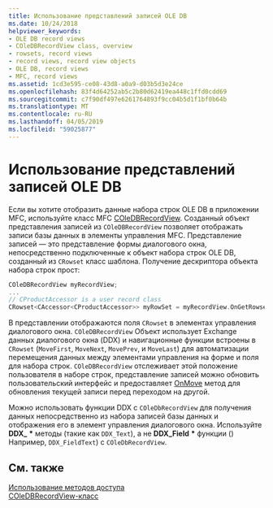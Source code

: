 ```yaml
---
title: Использование представлений записей OLE DB
ms.date: 10/24/2018
helpviewer_keywords:
- OLE DB record views
- COleDBRecordView class, overview
- rowsets, record views
- record views, record view objects
- OLE DB, record views
- MFC, record views
ms.assetid: 1cd3e595-ce08-43d8-a0a9-d03b5d3e24ce
ms.openlocfilehash: 83f4d64252ab5c2b80d62419ea448c1ffd0cdd69
ms.sourcegitcommit: c7f90df497e6261764893f9cc04b5d1f1bf0b64b
ms.translationtype: MT
ms.contentlocale: ru-RU
ms.lasthandoff: 04/05/2019
ms.locfileid: "59025877"
---
```

# <a name="using-ole-db-record-views"></a>Использование представлений записей OLE DB

Если вы хотите отобразить данные набора строк OLE DB в приложении MFC, используйте класс MFC [COleDBRecordView](../../mfc/reference/coledbrecordview-class.md). Созданный объект представления записей из `COleDBRecordView` позволяет отображать записи базы данных в элементы управления MFC. Представление записей — это представление формы диалогового окна, непосредственно подключенные к объект набора строк OLE DB, созданный из `CRowset` класс шаблона. Получение дескриптора объекта набора строк прост:

```cpp
COleDBRecordView myRecordView;
...
// CProductAccessor is a user record class
CRowset<CAccessor<CProductAccessor>> myRowSet = myRecordView.OnGetRowset();
```

В представлении отображаются поля `CRowset` в элементах управления диалогового окна. `COleDBRecordView` Объект использует Exchange данных диалогового окна (DDX) и навигационные функции встроены в `CRowset` (`MoveFirst`, `MoveNext`, `MovePrev`, и `MoveLast`) для автоматизации перемещения данных между элементами управления на форме и поля для набора строк. `COleDBRecordView` отслеживает этой положение пользователя в наборе строк, представление записей можно обновить пользовательский интерфейс и предоставляет [OnMove](../../mfc/reference/coledbrecordview-class.md#onmove) метод для обновления текущей записи перед переходом на другой.

Можно использовать функции DDX с `COleDbRecordView` для получения данных непосредственно из набора записей базы данных и отображения его в элемент управления диалогового окна. Используйте **DDX_** <strong>\*</strong> методы (такие как `DDX_Text`), а не **DDX_Field** <strong>\*</strong> функции () Например, `DDX_FieldText`) с `COleDbRecordView`.

## <a name="see-also"></a>См. также

[Использование методов доступа](../../data/oledb/using-accessors.md)<br/>
[COleDBRecordView-класс](../../mfc/reference/coledbrecordview-class.md)<br/>
